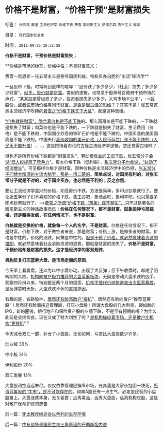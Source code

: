 # 价格不是财富，“价格干预”是财富损失

标签： `张五常` `美国` `主流经济学` `价格下跌` `费雪` `凯恩斯主义` `萨缪尔森` `货币主义` `股票` 

目录： `现代国家社会史`

时间： `2011-09-26 19:32:58`

**价格不是财富，干预价格是财富损失**；

**价格是市场的标签，价格中性；不具财富意义；

费雪－凯恩斯－张五常主义是掠夺国民利益，特权买办自肥的“主流”经济学**

一旦股市下挫，时常听到这样的喧哗：“股价跌了多少多少，（社会）损失了多少多少财富”，[似乎，股价就是财富](../../../2010/12/21/交换创造价值：流动性定律.md)。类似的逻辑，也常见于股神号召政府干预市场的声讨，“某某股票曾经跌了多少，投资者损失多少多少，大骂市场不公平”，——>[将股价，或者说市场价格等同于财富，是否是很古怪的思维](../../../2010/12/21/交换创造价值：流动性定律看炒作.md)？？其实不是！张五常这类主流经济学吹捧的[费雪之“价格下跌天下大乱](../../../2009/4/24/费雪教条和凯恩斯主义.md)”，就是这种思维。

[“价格就是财富”，隐含着价格是不能下跌](../../../2009/4/22/费雪教条之通货紧缩有害论背后的资产利益链.md)的。那么高房价是不能下跌的，一下跌就是损失了财富；肉菜价也是不能下跌的，一下跌就是损失了财富，生活费用（价格）是不能下跌的，中国国企炒高的铁矿石价格是不能下跌的，中国买涨的美国国债是不能下跌的，中国央行[高价收购的美元价格（人民币低估）是不能下跌的（人民币不能升值](../../../2008/10/9/美国花了未来的钱，中国替美国背了未来的债.md)）……，这些把持着舆论的古怪主流经济学逻辑，您还觉得古怪吗？

但也不是所有价格下跌都是“财富损失”，[劳动者就业的工资下跌，张五常分子会说“低人权提高了竞争力](../../../2011/1/25/凯恩斯是庇古的“通往奴役之路”.md)”。资本价格下跌（低利率），[张五常分子也会说，“拉动了经济增长](../../../2011/8/12/美联储QE-n都无关紧要.md)”。可见那样价格才是财富，那种价格是主流经济学中的负担，[张五常分子们博大精深的主流大脑里，那是一清二楚的](../../../2011/8/29/“钞票印少了会通胀”，左小蕾力挺张五常.md)。**简单点说，对国民有利的，对张五常分子就是不对的，对于国企买办，也必然是不利的；反之亦然**。

要让主流经济学高兴的价格，如高房价不跌，方法很简单，多印点钞票就行了。要让张五学分子们不喜欢的价格下跌，象工资吧，象储蓄吧，象利率吧，也只需要多印点钞票就行了。——>[费雪之所谓“价格下跌（萧条）民不聊生”，](../../../2011/6/15/费雪低利率和通缩论代表了权贵垄断特权的利益.md)只不过是著名的凯恩斯主义的神话故事而已！**价格在任何情况下，都不是财富，就象股神亏损跳楼，还是赚得发疯，在任何情况下，也不是财富**。

**价格就是交换的价格，就象每一个人的名字，不是财富**。价格在任何情况下，都不是财富，价格下跌，对于做空者来说，那是财富；价格上涨，是做多者的财富。价格是中性的，价格的涨跌，同样是中性的。[但是干预了价格，就必然意味着资源的错配](../../../2011/7/25/牛市是散户监管管理层缔造的.md)，就必然意味着社会紧缺资源的浪费，那就是财富的损失了。**价格不是财富，干预价格却是财富的损失。这才是经济学的客观规律**。

**机构反复打压蓝寿大盘，是市场走弱的原因**。

今天早上看看盘，还以为以中小盘带动，出现了大反弹；但下午收盘时，却成了阳转阴的大跌。[机构向散户极力推荐的大盘蓝筹板块](../../../2008/9/4/市净率高估的蓝筹股，低估的中小板.md)，无疑是带动大盘杀跌的凶手。观察四月份以来，特别是近两个月的盘面，[机构不惜代价地抢道卖出大盘蓝筹股](../../../2008/1/16/基金的投资水平不及散户.md)，是反弹暂时夭折，大盘跌跌不休的直接原因。

有趣的是，各路股神，[居然还有脸骂散户“投机](../../../2007/8/26/散户投资是中国股市中最理性的投资者.md)”，居然还有脸向散户“推荐蓝筹股”！居然还有脸面挟迫管理层，打压小盘股！所谓大盘股的几大利空，诸如新的IPO，新的圈钱，银行地产和保险资产股的业绩下跌，不是早有预期的吗？为什么此前是业绩优良，现在又成了特大利空了呢？[是机构操纵着市场，还是散户比机构“更投机](../../../2007/12/11/相信自已！散户不必对“机构”过分尊重.md)”？

今天减仓双汇一部，补仓了小盘股。无论如何，亏损比大盘指数少许多。

创业板 36%

中小板 31%

伊利股份 20%

双汇发展 13%

大盘股利空远远末尽。仅仅依靠管理层操纵市场，充其量是大家伙抱团一块死，[所谓蓝筹股的“牛市”，是不可能存在的](../../../2007/8/27/机构投资者的气泡可以吹得很大.md)。如果A股还有一点生气，必定是民营的小盘股身上。大盘涨跌本身，无关紧要；远离毒品，远离大盘股，远离机构庄股，这是对散户保命护财的忠告



前一篇：[犹太教传统适合以色列的生存环境](../../../2011/9/26/犹太教传统适合以色列的生存环境.md)

后一篇：[中东战争是国民主权三角原理的巴勒斯坦内战](../../../2011/9/26/中东战争是国民主权三角原理的巴勒斯坦内战.md)